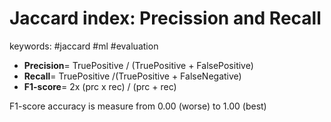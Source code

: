 Jaccard index: Precission and Recall
======
keywords: #jaccard #ml #evaluation

* __Precision__= TruePositive / (TruePositive + FalsePositive)
* __Recall__= TruePositive /(TruePositive + FalseNegative)
* __F1-score__= 2x (prc x rec) / (prc + rec)

F1-score accuracy is measure from 0.00 (worse) to 1.00 (best)
